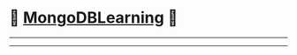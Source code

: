 # :rocket: [MongoDBLearning][1] :facepunch:
---



















---
[1]: http://www.runoob.com/mongodb/mongodb-tutorial.html
